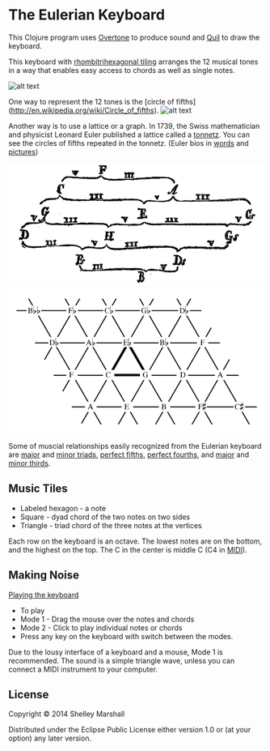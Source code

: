 # The Eulerian Keyboard

This Clojure program uses [Overtone](http://overtone.github.io) to produce sound and [Quil](https://github.com/quil/quil) to draw the keyboard.

This keyboard with [rhombitrihexagonal tiling](http://en.wikipedia.org/wiki/Rhombitrihexagonal_tiling) arranges the 12 musical tones
in a way that enables easy access to chords as well as single notes.

![alt text](resources/eulerian-keyboard.png "Eulerian Keyboard")

One way to represent the 12 tones is the [circle of fifths] (http://en.wikipedia.org/wiki/Circle_of_fifths).
![alt text](http://upload.wikimedia.org/wikipedia/commons/3/33/Circle_of_fifths_deluxe_4.svg "Circle of fifths")

Another way is to use a lattice or a graph.
In 1739, the Swiss mathematician and physicist Leonard Euler
published a lattice called a [tonnetz](http://en.wikipedia.org/wiki/Tonnetz).
You can see the circles of fifths repeated in the tonnetz.
(Euler bios in [words](http://en.wikipedia.org/wiki/Leonhard_Euler) and [pictures](http://www.youtube.com/watch?v=fEWj93XjON0))

![alt text](resources/Eulers_tonnetz.png "Euler's Tonnetz")
![alt text](resources/Tonnetz.png "Modern tonnetz")

Some of muscial relationships easily recognized from the Eulerian keyboard are [major](http://en.wikipedia.org/wiki/Major_triad) and [minor triads](http://en.wikipedia.org/wiki/Minor_triad), [perfect fifths](http://en.wikipedia.org/wiki/Perfect_fifth),
[perfect fourths](http://en.wikipedia.org/wiki/Perfect_fourth), and [major](http://en.wikipedia.org/wiki/Major_third) and [minor thirds](http://en.wikipedia.org/wiki/Minor_third).

## Music Tiles

* Labeled hexagon - a note
* Square - dyad chord of the two notes on two sides
* Triangle - triad chord of the three notes at the vertices

Each row on the keyboard is an octave.
The lowest notes are on the bottom, and the highest on the top. The C in the center is middle C (C4 in [MIDI](http://en.wikipedia.org/wiki/Midi)).

## Making Noise

[Playing the keyboard](http://www.youtube.com/embed/D9qHcWDIOH8 "Playing the keyboard")

* To play
 * Mode 1 - Drag the mouse over the notes and chords
 * Mode 2 - Click to play individual notes or chords
 * Press any key on the keyboard with switch between the modes.

Due to the lousy interface of a keyboard and a mouse, Mode 1 is recommended.
The sound is a simple triangle wave, unless you can connect a MIDI instrument to your computer.


## License

Copyright © 2014 Shelley Marshall

Distributed under the Eclipse Public License either version 1.0 or (at
your option) any later version.
